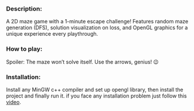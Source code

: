 ### Description:
A 2D maze game with a 1-minute escape challenge! Features random maze generation (DFS), solution visualization on loss, and OpenGL graphics for a unique experience every playthrough.


### How to play:
Spoiler: The maze won’t solve itself. Use the arrows, genius! 😉

### Installation:
Install any MinGW c++ compiler and set up opengl library, then install the project and finally run it.
if you face any installation problem just follow this [video](https://www.youtube.com/watch?v=14atQ1GTNYg&t=2s). 
